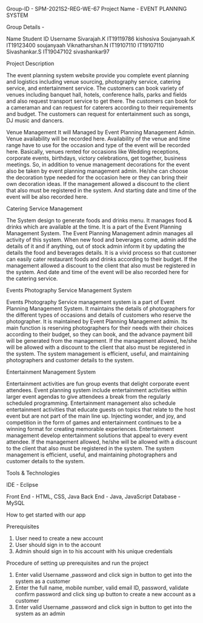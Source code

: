Group-ID - SPM-2021S2-REG-WE-67
Project Name - EVENT PLANNING SYSTEM

Group Details -

Name	        Student ID	Username
Sivarajah.K	IT19119786	kishosiva
Soujanyaah.K	IT19123400	soujanyaah
Viknatharshan.N	IT19107110	IT19107110
Sivashankar.S	IT19047102	sivashankar97   

                    	    

Project Description

The event planning system website provide you complete event planning and logistics including venue sourcing, photography service, catering service, and entertainment service. The customers can book variety of venues including banquet hall, hotels, conference halls, parks and fields and also request transport service to get there. The customers can book for a cameraman and can request for caterers according to their requirements and budget. The customers can request for entertainment such as songs, DJ music and dancers.

Venue Management
It will Managed by Event Planning Management Admin. Venue availability will be recorded here. Availability of the venue and time range have to use for the occasion and type of the event will be recorded here. Basically, venues rented for occasions like Wedding receptions, corporate events, birthdays, victory celebrations, get together, business meetings. So, in addition to venue management decorations for the event also be taken by event planning management admin. He/she can choose the decoration type needed for the occasion here or they can bring their own decoration ideas. If the management allowed a discount to the client that also must be registered in the system. And starting date and time of the event will be also recorded here.

Catering Service Management

The System design to generate foods and drinks menu. It manages food & drinks which are available at the time. It is a part of the Event Planning Management System. The Event Planning Management admin manages all activity of this system. When new food and beverages come, admin add the details of it and if anything, out of stock admin inform it by updating the details the food and beverages details. It is a vivid process so that customer can easily cater restaurant foods and drinks according to their budget. If the management allowed a discount to the client that also must be registered in the system. And date and time of the event will be also recorded here for the catering service.

Events Photography Service Management System

Events Photography Service management system is a part of Event Planning Management System. It maintains the details of photographers for the different types of occasions and details of customers who reserve the photographer. It is maintained by Event Planning Management admin. Its main function is reserving photographers for their needs with their choices according to their budget, so they can book, and the advance payment bill will be generated from the management. If the management allowed, he/she will be allowed with a discount to the client that also must be registered in the system. The system management is efficient, useful, and maintaining photographers and customer details to the system.


Entertainment Management System

Entertainment activities are fun group events that delight corporate event attendees. Event planning system include entertainment activities within larger event agendas to give attendees a break from the regularly scheduled programming. Entertainment management also schedule entertainment activities that educate guests on topics that relate to the host event but are not part of the main line up. Injecting wonder, and joy, and competition in the form of games and entertainment continues to be a winning format for creating memorable experiences. Entertainment management develop entertainment solutions that appeal to every event attendee. If the management allowed, he/she will be allowed with a discount to the client that also must be registered in the system. The system management is efficient, useful, and maintaining photographers and customer details to the system.


Tools & Technologies

IDE - Eclipse

Front End - HTML, CSS, Java
Back End - Java, JavaScript
Database - MySQL

How to get started with our app

Prerequisites

1. User need to create a new account
2. User should sign in to the account
3. Admin should sign in to his account with his unique credentials

Procedure of setting up prerequisites and run the project

1. Enter valid Username ,password and click sign in button to get into the system as a customer
2. Enter the full name, mobile number, valid email ID, password, validate confirm password and click sing up button to create a new account as a customer
3. Enter valid Username ,password and click sign in button to get into the system as an admin

